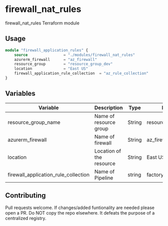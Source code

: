 # firewall_nat_rules

firewall_nat_rules Terraform module 

## Usage

```terraform
module "firewall_application_rules" {
    source                = "./modules/firewall_nat_rules"
    azurerm_firewall      = "az_firewall"
    resource_group        = "resource_group_dev"
    location              = "East US"
    firewall_application_rule_collection  = "az_rule_collection"
}

```

## Variables
| Variable                      	| Description              	| Type   	| Default             	| Required 	|
|-------------------------------	|--------------------------	|--------	|---------------------	|----------	|
| resource_group_name           	| Name of resource group   	| String 	| resource_group_dev  	| True     	|
|azurerm_firewall                 	| Name of firewall     	    | String 	| az_firewall           | True     	|
| location                      	| Location of the resource 	| String 	| East US             	| True     	|
|firewall_application_rule_collection| Name of Pipeline         | string 	| factoryPipelineDev    | True     	|


## Contributing
Pull requests welcome. If changes/added funtionality are needed please open a PR. Do NOT copy the repo elsewhere. It defeats the purpose of a centralized registry.